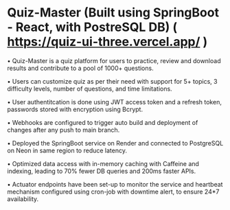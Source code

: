 # Quiz-Master (Built using SpringBoot - React, with PostreSQL DB) ( https://quiz-ui-three.vercel.app/ )

• Quiz-Master is a quiz platform for users to practice, review and download results and contribute to a pool of 1000+ questions.

• Users can customize quiz as per their need with support for 5+ topics, 3 difficulty levels, number of questions, and time limitations.

• User authentitcation is done using JWT access token and a refresh token, passwords stored with encryption using Bcrypt.

• Webhooks are configured to trigger auto build and deployment of changes after any push to main branch.

• Deployed the SpringBoot service on Render and connected to PostgreSQL on Neon in same region to reduce latency.

• Optimized data access with in-memory caching with Caffeine and indexing, leading to 70% fewer DB queries and 200ms faster APIs.

• Actuator endpoints have been set-up to monitor the service and heartbeat mechanism configured using cron-job with downtime alert, to ensure 24*7 availability.
